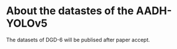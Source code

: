 # About the datastes of the AADH-YOLOv5


The datasets of DGD-6 will be publised after paper accept.
